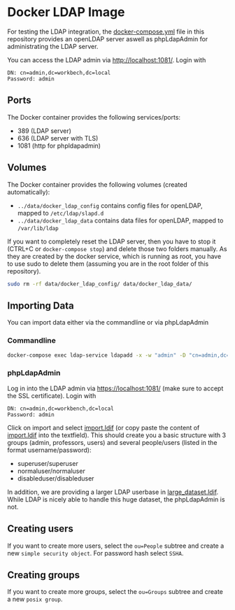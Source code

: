 # Docker LDAP Image

For testing the LDAP integration, the [docker-compose.yml](../docker-compose.yml) file in this repository
provides an openLDAP server aswell as phpLdapAdmin for administrating the LDAP server.

You can access the LDAP admin via [http://localhost:1081/](). Login with
```
DN: cn=admin,dc=workbech,dc=local
Password: admin
```

## Ports
The Docker container provides the following services/ports:

 * 389 (LDAP server)
 * 636 (LDAP server with TLS)
 * 1081 (http for phpldapadmin)

## Volumes
The Docker container provides the following volumes (created automatically):
 
 * ``../data/docker_ldap_config`` contains config files for openLDAP, mapped to ``/etc/ldap/slapd.d``
 * ``../data/docker_ldap_data`` contains data files for openLDAP, mapped to ``/var/lib/ldap``

If you want to completely reset the LDAP server, then you have to stop it (CTRL+C or ``docker-compose stop``) and
delete those two folders manually. As they are created by the docker service, which is running as root, you have to
use sudo to delete them (assuming you are in the root folder of this repository).
```bash
sudo rm -rf data/docker_ldap_config/ data/docker_ldap_data/
```
 
## Importing Data
You can import data either via the commandline or via phpLdapAdmin

### Commandline

```bash
docker-compose exec ldap-service ldapadd -x -w "admin" -D "cn=admin,dc=workbench,dc=local" -f ldap/import.ldif
```

### phpLdapAdmin

Log in into the LDAP admin via [https://localhost:1081/]() (make sure to accept the SSL certificate). Login with
```
DN: cn=admin,dc=workbench,dc=local
Password: admin
```

Click on import and select [import.ldif]() (or copy paste the content of [import.ldif]() into the textfield). 
This should create you a basic structure with 3 groups (admin, professors, users) and several people/users (listed in the format username/password):
 * superuser/superuser
 * normaluser/normaluser
 * disableduser/disableduser

In addition, we are providing a larger LDAP userbase in [large_dataset.ldif](). While LDAP is nicely able to handle
this huge dataset, the phpLdapAdmin is not.
 
## Creating users
If you want to create more users, select the `ou=People` subtree and create a new `simple security object`. For password hash select
`SSHA`.

## Creating groups
If you want to create more groups, select the `ou=Groups` subtree and create a new `posix group`.

